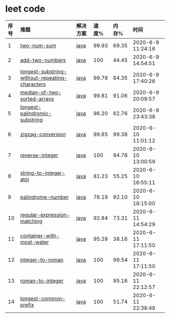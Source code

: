 # leet code

| 序号 | 难题 | 解决方案 | 速度% | 内存% | 时间 |
|:---|:---|:---|:---|:---|:---|
| 1 | [two-num-sum](doc/001-two-num-sum.md) | [java](https://github.com/houbb/leetcode/blob/master/src/main/java/com/github/houbb/leetcode/TwoNumSum.java) |  99.93 | 69.35  | 2020-6-9 11:24:16 |
| 2 | [add-two-numbers](doc/002-add-two-numbers.md) | [java](https://github.com/houbb/leetcode/blob/master/src/main/java/com/github/houbb/leetcode/AddTwoNumbersLeetCodeVersion3.java) |  100 | 44.45  | 2020-6-9 14:54:51 |
| 3 | [longest-substring-without-repeating-characters](doc/003-longest-substring-without-repeating-characters.md) | [java](https://github.com/houbb/leetcode/blob/master/src/main/java/com/github/houbb/leetcode/LongestSubstringWithoutRepeatingCharacters.java) |  99.78 | 84.35  | 2020-6-9 17:40:26 |
| 4 | [median-of-two-sorted-arrays](doc/004-median-of-two-sorted-arrays.md) | [java](https://github.com/houbb/leetcode/blob/master/src/main/java/com/github/houbb/leetcode/MedianOfTwoSortedArrays.java) |  99.81 | 91.06  | 2020-6-9 20:09:57 |
| 5 | [longest-palindromic-substring](doc/005-longest-palindromic-substring.md) | [java](https://github.com/houbb/leetcode/blob/master/src/main/java/com/github/houbb/leetcode/LongestPalindromicSubstringManacher.java) |  96.20 | 62.76  | 2020-6-9 23:43:38 |
| 6 | [zigzag-conversion](doc/006-zigzag-conversion.md) | [java](https://github.com/houbb/leetcode/blob/master/src/main/java/com/github/houbb/leetcode/ZigzagConversion.java) |  99.85 | 99.38  | 2020-6-10 11:01:12 |
| 7 | [reverse-integer](doc/007-reverse-integer.md) | [java](https://github.com/houbb/leetcode/blob/master/src/main/java/com/github/houbb/leetcode/ReverseInteger.java) |  100 | 94.78  | 2020-6-10 13:00:59 |
| 8 | [string-to-integer-atoi](doc/008-string-to-integer-atoi.md) | [java](https://github.com/houbb/leetcode/blob/master/src/main/java/com/github/houbb/leetcode/StringToIntegerAtoiOptimize.java) |  81.23 |  55.25  | 2020-6-10 16:55:11 |
| 9 | [palindrome-number](doc/009-palindrome-number.md) | [java](https://github.com/houbb/leetcode/blob/master/src/main/java/com/github/houbb/leetcode/PalindromeNumberOptimize.java) |  76.19 |  92.10  | 2020-6-10 18:15:00 |
| 10 | [regular-expression-matching](doc/010-regular-expression-matching.md) | [java](https://github.com/houbb/leetcode/blob/master/src/main/java/com/github/houbb/leetcode/PalindromeNumberOptimize.java) |  92.84 |  73.31  | 2020-6-11 14:54:29 |
| 11 | [container-with-most-water](doc/011-container-with-most-water.md) | [java](https://github.com/houbb/leetcode/blob/master/src/main/java/com/github/houbb/leetcode/PalindromeNumberOptimize.java) |  95.28 |  38.16  | 2020-6-11 17:11:50 |
| 12 | [integer-to-roman](doc/012-integer-to-roman.md) | [java](https://github.com/houbb/leetcode/blob/master/src/main/java/com/github/houbb/leetcode/IntegerToRomanBest.java) |  100 |  99.54  | 2020-6-11 17:11:50 |
| 13 | [roman-to-integer](doc/013-roman-to-integer.md) | [java](https://github.com/houbb/leetcode/blob/master/src/main/java/com/github/houbb/leetcode/RomanToInteger.java) |  100 |  95.16  | 2020-6-11 22:12:57 |
| 14 | [longest-common-prefix](doc/014-longest-common-prefix.md) | [java](https://github.com/houbb/leetcode/blob/master/src/main/java/com/github/houbb/leetcode/LongestCommonPrefix.java) |  100 |  51.74  | 2020-6-11 22:38:49 |